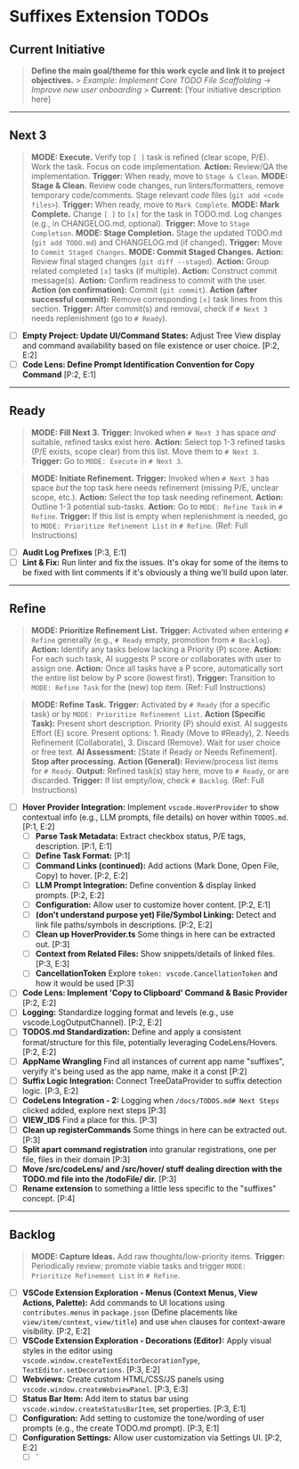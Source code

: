 # Suffixes Extension TODOs

## Current Initiative

> **Define the main goal/theme for this work cycle and link it to project objectives.** > _Example: Implement Core TODO File Scaffolding -> Improve new user onboarding_ > **Current:** [Your initiative description here]

<!-- QUICK IDEA INPUT: Add new raw ideas directly under the '# Refine' header below for quick capture and later triage. -->

---

## Next 3

> **MODE: Execute.** Verify top `[ ]` task is refined (clear scope, P/E). Work the task. Focus on code implementation. **Action:** Review/QA the implementation. **Trigger:** When ready, move to `Stage & Clean`.
> **MODE: Stage & Clean.** Review code changes, run linters/formatters, remove temporary code/comments. Stage relevant _code_ files (`git add <code files>`). **Trigger:** When ready, move to `Mark Complete`.
> **MODE: Mark Complete.** Change `[ ]` to `[x]` for the task in TODO.md. Log changes (e.g., in CHANGELOG.md, optional). **Trigger:** Move to `Stage Completion`.
> **MODE: Stage Completion.** Stage the updated TODO.md (`git add TODO.md`) and CHANGELOG.md (if changed). **Trigger:** Move to `Commit Staged Changes`.
> **MODE: Commit Staged Changes.** **Action:** Review final staged changes (`git diff --staged`). **Action:** Group related completed `[x]` tasks (if multiple). **Action:** Construct commit message(s). **Action:** Confirm readiness to commit with the user. **Action (on confirmation):** Commit (`git commit`). **Action (after successful commit):** Remove corresponding `[x]` task lines from this section. **Trigger:** After commit(s) and removal, check if `# Next 3` needs replenishment (go to `# Ready`).

- [ ] **Empty Project: Update UI/Command States:** Adjust Tree View display and command availability based on file existence or user choice. [P:2, E:2]
- [ ] **Code Lens: Define Prompt Identification Convention for Copy Command** [P:2, E:1]

---

## Ready

> **MODE: Fill Next 3.** **Trigger:** Invoked when `# Next 3` has space _and_ suitable, refined tasks exist here. **Action:** Select top 1-3 refined tasks (P/E exists, scope clear) from this list. Move them to `# Next 3`. **Trigger:** Go to `MODE: Execute` in `# Next 3`.

> **MODE: Initiate Refinement.** **Trigger:** Invoked when `# Next 3` has space _but_ the top task here needs refinement (missing P/E, unclear scope, etc.). **Action:** Select the top task needing refinement. **Action:** Outline 1-3 potential sub-tasks. **Action:** Go to `MODE: Refine Task` in `# Refine`. **Trigger:** If this list is empty when replenishment is needed, go to `MODE: Prioritize Refinement List` in `# Refine`. (Ref: Full Instructions)

- [ ] **Audit Log Prefixes** [P:3, E:1]
- [ ] **Lint & Fix:** Run linter and fix the issues. It's okay for some of the items to be fixed with lint comments if it's obviously a thing we'll build upon later.

---

## Refine

> **MODE: Prioritize Refinement List.** **Trigger:** Activated when entering `# Refine` generally (e.g., `# Ready` empty, promotion from `# Backlog`). **Action:** Identify any tasks below lacking a Priority (P) score. **Action:** For each such task, AI suggests P score or collaborates with user to assign one. **Action:** Once all tasks have a P score, automatically sort the entire list below by P score (lowest first). **Trigger:** Transition to `MODE: Refine Task` for the (new) top item. (Ref: Full Instructions)

> **MODE: Refine Task.** **Trigger:** Activated by `# Ready` (for a specific task) or by `MODE: Prioritize Refinement List`. **Action (Specific Task):** Present short description. Priority (P) should exist. AI suggests Effort (E) score. Present options: 1. Ready (Move to #Ready), 2. Needs Refinement (Collaborate), 3. Discard (Remove). Wait for user choice or free text. **AI Assessment:** [State if Ready or Needs Refinement]. **Stop after processing.** **Action (General):** Review/process list items for `# Ready`. **Output:** Refined task(s) stay here, move to `# Ready`, or are discarded. **Trigger:** If list empty/low, check `# Backlog`. (Ref: Full Instructions)

- [ ] **Hover Provider Integration:** Implement `vscode.HoverProvider` to show contextual info (e.g., LLM prompts, file details) on hover within `TODOS.md`. [P:1, E:2]
  - [ ] **Parse Task Metadata:** Extract checkbox status, P/E tags, description. [P:1, E:1]
  - [ ] **Define Task Format:** [P:1]
  - [ ] **Command Links (continued):** Add actions (Mark Done, Open File, Copy) to hover. [P:2, E:2]
  - [ ] **LLM Prompt Integration:** Define convention & display linked prompts. [P:2, E:2]
  - [ ] **Configuration:** Allow user to customize hover content. [P:2, E:1]
  - [ ] **(don't understand purpose yet) File/Symbol Linking:** Detect and link file paths/symbols in descriptions. [P:2, E:2]
  - [ ] **Clean up HoverProvider.ts** Some things in here can be extracted out. [P:3]
  - [ ] **Context from Related Files:** Show snippets/details of linked files. [P:3, E:3]
  - [ ] **CancellationToken** Explore `token: vscode.CancellationToken` and how it would be used [P:3]
- [ ] **Code Lens: Implement 'Copy to Clipboard' Command & Basic Provider** [P:2, E:2]
- [ ] **Logging:** Standardize logging format and levels (e.g., use vscode.LogOutputChannel). [P:2, E:2]
- [ ] **TODOS.md Standardization:** Define and apply a consistent format/structure for this file, potentially leveraging CodeLens/Hovers. [P:2, E:2]
- [ ] **AppName Wrangling** Find all instances of current app name "suffixes", veryify it's being used as the app name, make it a const [P:2]
- [ ] **Suffix Logic Integration:** Connect TreeDataProvider to suffix detection logic. [P:3, E:2]
- [ ] **CodeLens Integration - 2:** Logging when `/docs/TODOS.md# Next Steps` clicked added, explore next steps [P:3]
- [ ] **VIEW_IDS** Find a place for this. [P:3]
- [ ] **Clean up registerCommands** Some things in here can be extracted out. [P:3]
- [ ] **Split apart command registration** into granular registrations, one per file, files in their domain [P:3]
- [ ] **Move /src/codeLens/ and /src/hover/ stuff dealing direction with the TODO.md file into the /todoFile/ dir.** [P:3]
- [ ] **Rename extension** to something a little less specific to the "suffixes" concept. [P:4]

---

## Backlog

> **MODE: Capture Ideas.** Add raw thoughts/low-priority items. **Trigger:** Periodically review; promote viable tasks and trigger `MODE: Prioritize Refinement List` in `# Refine`.

- [ ] **VSCode Extension Exploration - Menus (Context Menus, View Actions, Palette):** Add commands to UI locations using `contributes.menus` in `package.json` (Define placements like `view/item/context`, `view/title`) and use `when` clauses for context-aware visibility. [P:2, E:2]
- [ ] **VSCode Extension Exploration - Decorations (Editor):** Apply visual styles in the editor using `vscode.window.createTextEditorDecorationType`, `TextEditor.setDecorations`. [P:3, E:2]
- [ ] **Webviews:** Create custom HTML/CSS/JS panels using `vscode.window.createWebviewPanel`. [P:3, E:3]
- [ ] **Status Bar Item:** Add item to status bar using `vscode.window.createStatusBarItem`, set properties. [P:3, E:1]
- [ ] **Configuration:** Add setting to customize the tone/wording of user prompts (e.g., the create TODO.md prompt). [P:3, E:1]
- [ ] **Configuration Settings:** Allow user customization via Settings UI. [P:2, E:2]
  - [ ] `
